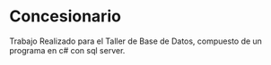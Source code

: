 # Concesionario

Trabajo Realizado para el Taller de Base de Datos, compuesto de un programa en c# con sql server.
